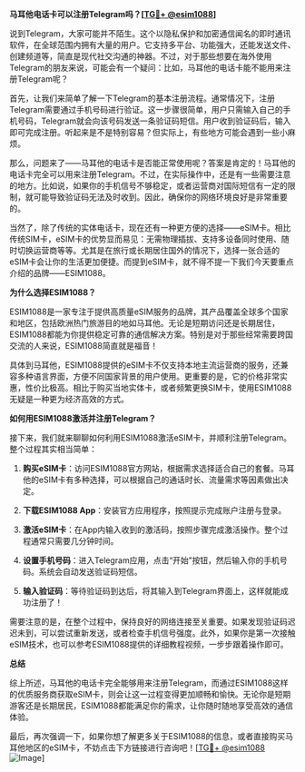 **马耳他电话卡可以注册Telegram吗？[[TG💪+ @esim1088](https://t.me/s/esim1088)]**

说到Telegram，大家可能并不陌生。这个以隐私保护和加密通信闻名的即时通讯软件，在全球范围内拥有大量的用户。它支持多平台、功能强大，还能发送文件、创建频道等，简直是现代社交沟通的神器。不过，对于那些想要在海外使用Telegram的朋友来说，可能会有一个疑问：比如，马耳他的电话卡能不能用来注册Telegram呢？

首先，让我们来简单了解一下Telegram的基本注册流程。通常情况下，注册Telegram需要通过手机号码进行验证。这一步骤很简单，用户只需输入自己的手机号码，Telegram就会向该号码发送一条验证码短信。用户收到验证码后，输入即可完成注册。听起来是不是特别容易？但实际上，有些地方可能会遇到一些小麻烦。

那么，问题来了——马耳他的电话卡是否能正常使用呢？答案是肯定的！马耳他的电话卡完全可以用来注册Telegram。不过，在实际操作中，还是有一些需要注意的地方。比如说，如果你的手机信号不够稳定，或者运营商对国际短信有一定的限制，就可能导致验证码无法及时收到。因此，确保你的网络环境良好是非常重要的。

当然了，除了传统的实体电话卡，现在还有一种更方便的选择——eSIM卡。相比传统SIM卡，eSIM卡的优势显而易见：无需物理插拔、支持多设备同时使用、随时切换运营商等等。尤其是在旅行或长期居住国外的情况下，选择一张合适的eSIM卡会让你的生活更加便捷。而提到eSIM卡，就不得不提一下我们今天要重点介绍的品牌——ESIM1088。

**为什么选择ESIM1088？**

ESIM1088是一家专注于提供高质量eSIM服务的品牌，其产品覆盖全球多个国家和地区，包括欧洲热门旅游目的地如马耳他。无论是短期访问还是长期居住，ESIM1088都能为你提供稳定可靠的通信解决方案。特别是对于那些经常需要跨国交流的人来说，ESIM1088简直就是福音！

具体到马耳他，ESIM1088提供的eSIM卡不仅支持本地主流运营商的服务，还兼容多种语言界面，方便不同国家背景的用户使用。更重要的是，它的价格非常实惠，性价比极高。相比于购买当地实体卡，或者频繁更换SIM卡，使用ESIM1088无疑是一种更为经济高效的方式。

**如何用ESIM1088激活并注册Telegram？**

接下来，我们就来聊聊如何利用ESIM1088激活eSIM卡，并顺利注册Telegram。整个过程其实相当简单：

1. **购买eSIM卡**：访问ESIM1088官方网站，根据需求选择适合自己的套餐。马耳他的eSIM卡有多种选择，可以根据自己的通话时长、流量需求等因素做出决定。
   
2. **下载ESIM1088 App**：安装官方应用程序，按照提示完成账户注册与登录。

3. **激活eSIM卡**：在App内输入收到的激活码，按照步骤完成激活操作。整个过程通常只需要几分钟时间。

4. **设置手机号码**：进入Telegram应用，点击“开始”按钮，然后输入你的手机号码。系统会自动发送验证码短信。

5. **输入验证码**：等待验证码到达后，将其输入到Telegram界面上，这样就能成功注册了！

需要注意的是，在整个过程中，保持良好的网络连接至关重要。如果发现验证码迟迟未到，可以尝试重新发送，或者检查手机信号强度。此外，如果你是第一次接触eSIM技术，也可以参考ESIM1088提供的详细教程视频，一步步跟着操作即可。

**总结**

综上所述，马耳他的电话卡完全能够用来注册Telegram，而通过ESIM1088这样的优质服务商获取eSIM卡，则会让这一过程变得更加顺畅和愉快。无论你是短期游客还是长期居民，ESIM1088都能满足你的需求，让你随时随地享受高效的通信体验。

最后，再次强调一下，如果你想了解更多关于ESIM1088的信息，或者直接购买马耳他地区的eSIM卡，不妨点击下方链接进行咨询吧！[[TG💪+ @esim1088](https://t.me/s/esim1088) ![Image](https://i.postimg.cc/4NQfJmqS/Snipaste-2025-05-13-00-14-12.png)]